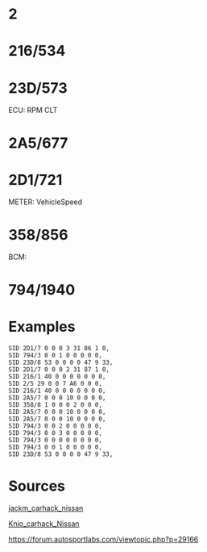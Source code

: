 # 2

# 216/534

# 23D/573
ECU: RPM CLT

# 2A5/677

# 2D1/721
METER: VehicleSpeed

# 358/856
BCM:

# 794/1940

# Examples
```
SID 2D1/7 0 0 0 3 31 86 1 0,
SID 794/3 0 0 1 0 0 0 0 0,
SID 23D/8 53 0 0 0 0 47 9 33,
SID 2D1/7 0 0 0 2 31 87 1 0,
SID 216/1 40 0 0 0 0 0 0 0,
SID 2/5 29 0 0 7 A6 0 0 0,
SID 216/1 40 0 0 0 0 0 0 0,
SID 2A5/7 0 0 0 10 0 0 0 0,
SID 358/8 1 0 0 0 2 0 0 0,
SID 2A5/7 0 0 0 10 0 0 0 0,
SID 2A5/7 0 0 0 10 0 0 0 0,
SID 794/3 0 0 2 0 0 0 0 0,
SID 794/3 0 0 3 0 0 0 0 0,
SID 794/3 0 0 0 0 0 0 0 0,
SID 794/3 0 0 1 0 0 0 0 0,
SID 23D/8 53 0 0 0 0 47 9 33,
```

# Sources

[jackm_carhack_nissan](jackm_carhack_nissan)

[Knio_carhack_Nissan](Knio_carhack_Nissan.md)

https://forum.autosportlabs.com/viewtopic.php?p=29166